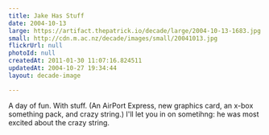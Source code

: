 ```yaml
---
title: Jake Has Stuff
date: 2004-10-13
large: https://artifact.thepatrick.io/decade/large/2004-10-13-1683.jpg
small: http://cdn.m.ac.nz/decade/images/small/20041013.jpg
flickrUrl: null
photoId: null
createdAt: 2011-01-30 11:07:16.824511
updatedAt: 2004-10-27 19:34:44
layout: decade-image

---
```

A day of fun. With stuff. (An AirPort Express, new graphics card, an x-box something pack, and crazy string.) I'll let you in on sometihng: he was most excited about the crazy string.
